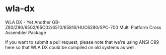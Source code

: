 wla-dx
======

WLA DX - Yet Another GB-Z80/Z80/6502/65C02/6510/65816/HUC6280/SPC-700 Multi Platform Cross Assembler Package

If you want to submit a pull request, please note that we're using ANSI C89 here so that WLA DX could be compiled on old systems as well.
